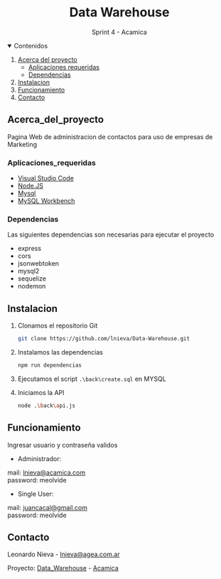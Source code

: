 <h1 align="center">Data Warehouse</h1>
<p align="center">Sprint 4 - Acamica</p>

<!-- TABLE OF CONTENTS -->
<details open="open">
  <summary>Contenidos</summary>
  <ol>
    <li>
      <a href="#Acerca_del_proyecto">Acerca del proyecto</a>
      <ul>
        <li><a href="#Aplicaciones_requeridas">Aplicaciones requeridas</a></li>
        <li><a href="#Dependencias">Dependencias</a></li>
      </ul>
    </li>
    <li><a href="#Instalacion">Instalacion</a></li>
    <li><a href="#Funcionamiento">Funcionamiento</a></li>
    <li><a href="#Contacto">Contacto</a></li>
  </ol>
</details>

## Acerca_del_proyecto

Pagina Web de administracion de contactos para uso de empresas de Marketing

### Aplicaciones_requeridas

* [Visual Studio Code](https://code.visualstudio.com/)
* [Node.JS](https://nodejs.org/)
* [Mysql](https://www.mysql.com/)
* [MySQL Workbench](https://dev.mysql.com/downloads/workbench/)

<!-- GETTING STARTED -->
### Dependencias

Las siguientes dependencias son necesarias para ejecutar el proyecto

- express
- cors
- jsonwebtoken
- mysql2
- sequelize
- nodemon

## Instalacion

1. Clonamos el repositorio Git
   ```sh
   git clone https://github.com/lnieva/Data-Warehouse.git
   ```
2. Instalamos las dependencias
   ```sh
   npm run dependencias
   ```
4. Ejecutamos el script `.\back\create.sql` en MYSQL
   
5. Iniciamos la API
   ```sh
   node .\back\api.js
   ```
## Funcionamiento

Ingresar usuario y contraseña validos

- Administrador:

mail: lnieva@acamica.com<br>
password: meolvide

- Single User:

mail: juancacal@gmail.com<br>
password: meolvide

## Contacto
Leonardo Nieva - lnieva@agea.com.ar

Proyecto: [Data_Warehouse](https://github.com/lnieva/Data-Warehouse.git) - [Acamica](https://acamica.com)